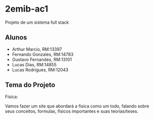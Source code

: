 # 2emib-ac1
Projeto de um sistema full stack
## Alunos
- Arthur Marcio, RM:13397
- Fernando Gonzales, RM:14783
- Gustavo Fernandes, RM:13101
- Lucas Dias, RM:14855
- Lucas Rodrigues, RM:12043
## Tema do Projeto
Física:

Vamos fazer um site que abordará a física como um todo, falando sobre seus conceitos, formulas, físicos importantes e suas teorias/teses.
